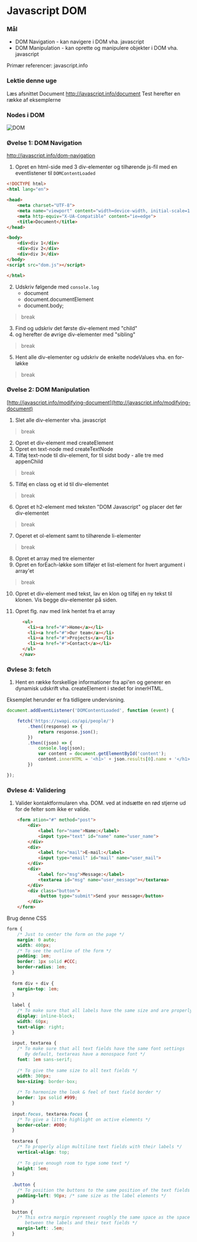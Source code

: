 # Javascript DOM

### Mål
* DOM Navigation - kan navigere i DOM vha. javascript
* DOM Manipulation - kan oprette og manipulere objekter i DOM vha. javascript

Primær referencer: javascript.info

### Lektie denne uge
Læs afsnittet Document http://javascript.info/document Test herefter en række af eksemplerne

### Nodes i DOM
![DOM](http://javascript.info/article/dom-navigation/dom-links@2x.png)

### Øvelse 1: DOM Navigation
http://javascript.info/dom-navigation 
1. Opret en html-side med 3 div-elementer og tilhørende js-fil med en eventlistener til `DOMContentLoaded`
```html
<!DOCTYPE html>
<html lang="en">

<head>
    <meta charset="UTF-8">
    <meta name="viewport" content="width=device-width, initial-scale=1.0">
    <meta http-equiv="X-UA-Compatible" content="ie=edge">
    <title>Document</title>
</head>

<body>
    <div>div 1</div>
    <div>div 2</div>
    <div>div 3</div>
</body>
<script src="dom.js"></script>

</html>
```
2. Udskriv følgende med `console.log`
    - document
    - document.documentElement
    - document.body;
> break

3. Find og udskriv det første div-element med "child"
4. og herefter de øvrige div-elementer med "sibling"
> break

5. Hent alle div-elementer og udskriv de enkelte nodeValues vha. en for-løkke
> break


### Øvelse 2: DOM Manipulation
[http://javascript.info/modifying-document](http://javascript.info/modifying-document)
1. Slet alle div-elementer vha. javascript
> break

2. Opret et div-element med createElement
3. Opret en text-node med createTextNode
4. Tilføj text-node til div-element, for til sidst body - alle tre med appenChild
> break

5. Tilføj en class og et id til div-elementet
> break

6. Opret et h2-element med teksten "DOM Javascript" og placer det før div-elementet
> break

7. Operet et ol-element samt to tilhørende li-elementer
> break

8. Opret et array med tre elementer
9. Opret en forEach-løkke som tilføjer et list-element for hvert argument i array'et
> break

10. Opret et div-element med tekst, lav en klon og tilføj en ny tekst til klonen. Vis begge div-elementer på siden.

11. Opret flg. nav med link hentet fra et array
```html
      <ul>
        <li><a href="#">Home</a></li>
        <li><a href="#">Our team</a></li>
        <li><a href="#">Projects</a></li>
        <li><a href="#">Contact</a></li>
      </ul>
     </nav>
```

### Øvlese 3: fetch

1. Hent en række forskellige informationer fra api'en og generer en dynamisk udskrift vha. createElement i stedet for innerHTML.

Eksemplet herunder er fra tidligere undervisning.

```javascript
document.addEventListener('DOMContentLoaded', function (event) {

    fetch('https://swapi.co/api/people/')
        .then((response) => {
            return response.json();
        })
        .then((json) => {
            console.log(json);
            var content = document.getElementById('content');
            content.innerHTML = '<h1>' + json.results[0].name + '</h1>';
        })

});
```
### Øvlese 4: Validering

1. Valider kontaktformularen vha. DOM. ved at indsætte en rød stjerne ud for de felter som ikke er valide.


```html
    <form ation="#" method="post">
        <div>
            <label for="name">Name:</label>
            <input type="text" id="name" name="user_name">
        </div>
        <div>
            <label for="mail">E-mail:</label>
            <input type="email" id="mail" name="user_mail">
        </div>
        <div>
            <label for="msg">Message:</label>
            <textarea id="msg" name="user_message"></textarea>
        </div>
        <div class="button">
            <button type="submit">Send your message</button>
        </div>
    </form>
```

Brug denne CSS
```css
form {
    /* Just to center the form on the page */
    margin: 0 auto;
    width: 400px;
    /* To see the outline of the form */
    padding: 1em;
    border: 1px solid #CCC;
    border-radius: 1em;
  }
  
  form div + div {
    margin-top: 1em;
  }
  
  label {
    /* To make sure that all labels have the same size and are properly aligned */
    display: inline-block;
    width: 60px;
    text-align: right;
  }
  
  input, textarea {
    /* To make sure that all text fields have the same font settings
       By default, textareas have a monospace font */
    font: 1em sans-serif;
  
    /* To give the same size to all text fields */
    width: 300px;
    box-sizing: border-box;
  
    /* To harmonize the look & feel of text field border */
    border: 1px solid #999;
  }
  
  input:focus, textarea:focus {
    /* To give a little highlight on active elements */
    border-color: #000;
  }
  
  textarea {
    /* To properly align multiline text fields with their labels */
    vertical-align: top;
  
    /* To give enough room to type some text */
    height: 5em;
  }
  
  .button {
    /* To position the buttons to the same position of the text fields */
    padding-left: 90px; /* same size as the label elements */
  }
  
  button {
    /* This extra margin represent roughly the same space as the space
       between the labels and their text fields */
    margin-left: .5em;
  }
```
